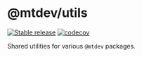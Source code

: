 # @mtdev/utils

[![Stable release](https://img.shields.io/npm/v/@mtdev/utils.svg)](https://npm.im/@mtdev/utils)
[![codecov](https://codecov.io/gh/marcotisi/mtdev/branch/main/graph/badge.svg?token=57DD0LENB1&flag&utils)](https://codecov.io/gh/marcotisi/mtdev/tree/main/packages/utils/src)

Shared utilities for various `@mtdev` packages.
